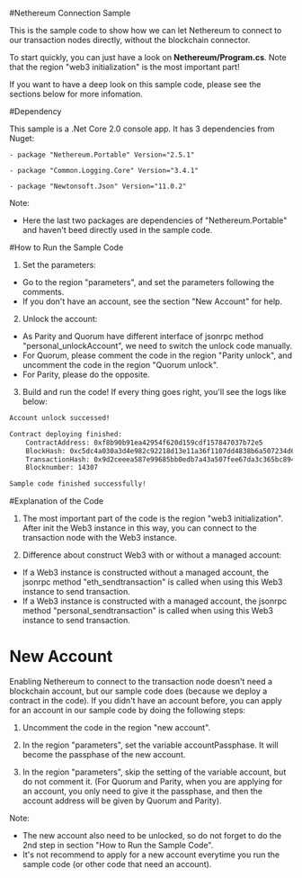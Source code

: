 #Nethereum Connection Sample

This is the sample code to show how we can let Nethereum to connect to our transaction nodes directly, without the blockchain connector.

To start quickly, you can just have a look on **Nethereum/Program.cs**. Note that the region "web3 initialization" is the most important part!

If you want to have a deep look on this sample code, please see the sections below for more infomation.

#Dependency

This sample is a .Net Core 2.0 console app. It has 3 dependencies from Nuget:

    - package "Nethereum.Portable" Version="2.5.1"

    - package "Common.Logging.Core" Version="3.4.1"

    - package "Newtonsoft.Json" Version="11.0.2"

Note:
 - Here the last two packages are dependencies of "Nethereum.Portable" and haven't beed directly used in the sample code.

#How to Run the Sample Code

1. Set the parameters: 
 - Go to the region "parameters", and set the parameters following the comments.
 - If you don't have an account, see the section "New Account" for help.

2. Unlock the account:
 - As Parity and Quorum have different interface of jsonrpc method "personal_unlockAccount", we need to switch the unlock code manually.
 - For Quorum, please comment the code in the region "Parity unlock", and uncomment the code in the region "Quorum unlock".
 - For Parity, please do the opposite.

3. Build and run the code! If every thing goes right, you'll see the logs like below:
```bash
Account unlock successed!

Contract deploying finished:
    ContractAddress: 0xf8b90b91ea42954f620d159cdf157847037b72e5
    BlockHash: 0xc5dc4a030a3d4e982c92218d13e11a36f1107dd4838b6a507234d6546e62af93
    TransactionHash: 0x9d2ceeea587e99685bb0edb7a43a507fee67da3c365bc89493aa739f30b24633
    Blocknumber: 14307

Sample code finished successfully!
```

#Explanation of the Code

1. The most important part of the code is the region "web3 initialization". After init the Web3 instance in this way, you can connect to the transaction node with the Web3 instance.

2. Difference about construct Web3 with or without a managed account:
 - If a Web3 instance is constructed without a managed account, the jsonrpc method "eth_sendtransaction" is called when using this Web3 instance to send transaction.
 - If a Web3 instance is constructed with a managed account, the jsonrpc method "personal_sendtransaction" is called when using this Web3 instance to send transaction.

# New Account

Enabling Nethereum to connect to the transaction node doesn't need a blockchain account, but our sample code does (because we deploy a contract in the code). If you didn't have an account before, you can apply for an account in our sample code by doing the following steps:

1. Uncomment the code in the region "new account".

2. In the region "parameters", set the variable accountPassphase. It will become the passphase of the new account.

3. In the region "parameters", skip the setting of the variable account, but do not comment it. (For Quorum and Parity, when you are applying for an account, you only need to give it the passphase, and then the account address will be given by Quorum and Parity).

Note:
 - The new account also need to be unlocked, so do not forget to do the 2nd step in section "How to Run the Sample Code".
 - It's not recommend to apply for a new account everytime you run the sample code (or other code that need an account).


